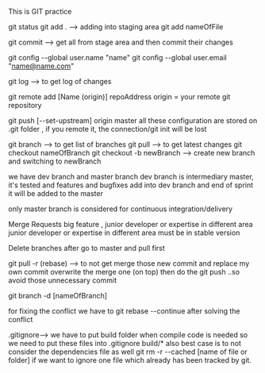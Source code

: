 This is GIT practice 

git status 
git add . --> adding into staging area
git add nameOfFile

git commit --> get all from stage area and then commit their changes

git config --global user.name "name"
git config --global user.email "name@name.com"

git log --> to get log of changes

git remote add [Name (origin)] repoAddress
origin = your remote git repository 

git push [--set-upstream] origin master
all these configuration are stored on .git folder , if you remote it, the connection/git init will be lost

git branch --> to get list of branches
git pull --> to get latest changes
git checkout nameOfBranch
git checkout -b newBranch --> create new branch and switching to newBranch 

we have dev branch and master branch 
dev branch is intermediary master, it's tested and features and bugfixes add into dev branch and end of sprint it will be added to the master

only master branch is considered for continuous integration/delivery 

Merge Requests
big feature , junior developer or expertise in different area 
junior developer or expertise in different area 
must be in stable version


Delete branches after go to master and pull first

git pull -r (rebase) --> to not get merge those new commit and replace my own commit overwrite the merge one (on top)
then do the git push ..so avoid those unnecessary commit

git branch -d [nameOfBranch]

for fixing the conflict we have to git rebase --continue after solving the conflict

.gitignore--> we have to put build folder when compile code is needed so we need to put these files into .gitignore 
build/*
also best case is to not consider the dependencies file as well 
git rm -r --cached [name of file or folder] if we want to ignore one file which already has been tracked by git.

